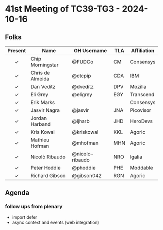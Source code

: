 # 41st Meeting of TC39-TG3 - 2024-10-16

## Folks

| Present | Name                   | GH Username     | TLA  | Affiliation |
| :-----: | ---------------------- | --------------- | ---- | ----------- |
|    ✓    | Chip Morningstar       | @FUDCo          | CM   | Consensys   |
|    ✓    | Chris de Almeida       | @ctcpip         | CDA  | IBM         |
|    ✓    | Dan Veditz             | @dveditz        | DPV  | Mozilla     |
|    ✓    | Eli Grey               | @eligrey        | EGY  | Transcend   |
|    ✓    | Erik Marks             |                 |      | Consensys   |
|    ✓    | Jasvir Nagra           | @jasvir         | JNA  | Picovisor   |
|    ✓    | Jordan Harband         | @ljharb         | JHD  | HeroDevs    |
|    ✓    | Kris Kowal             | @kriskowal      | KKL  | Agoric      |
|    ✓    | Mathieu Hofman         | @mhofman        | MHN  | Agoric      |
|    ✓    | Nicolò Ribaudo         | @nicolo-ribaudo | NRO  | Igalia      |
|    ✓    | Peter Hoddie           | @phoddie        | PHE  | Moddable    |
|    ✓    | Richard Gibson         | @gibson042      | RGN  | Agoric      |

## Agenda

### follow ups from plenary

- import defer
- async context and events (web integration)
